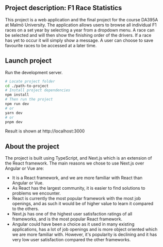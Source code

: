 ## Project description: F1 Race Statistics
This project is a web application and the final project for the course DA395A at Malmö University.
The application allows users to browse all individual F1 races on a set year by selecting a year from a dropdown menu.
A race can be selected and will then show the finishing order of the drivers. If a race has yet to occur it will simply show a message.
A user can choose to save favourite races to be accessed at a later time.

## Launch project

Run the development server.

```bash
# Locate project folder
cd ./path-to-project
# Install project dependencies
npm install
# Then run the project
npm run dev
# or
yarn dev
# or
pnpm dev
```
Result is shown at http://localhost:3000

## About the project
The project is built using TypeScript, and Next.js which is an extension of the React framework.
The main reasons we chose to use Next.js over Angular or Vue are:
- It is a React framework, and we are more familiar with React than Angular or Vue.
- As React has the largest community, it is easier to find solutions to problems we encounter.
- React is currently the most popular framework with the most job openings, and as such it would be of higher value to learn it compared to the others.
- Next.js has one of the highest user satisfaction ratings of all frameworks, and is the most popular React framework.
- Angular could have been a choice as it used in many existing applications, has a lot of job openings and is more object oriented which we are more familiar with. However, it's popularity is declining and it has very low user satisfaction compared the other frameworks.